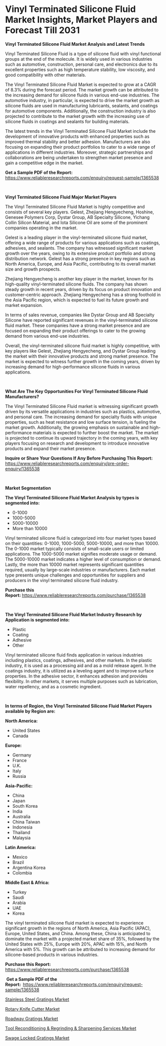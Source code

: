 <p><h1>Vinyl Terminated Silicone Fluid Market Insights, Market Players and Forecast Till 2031</h1></p><p><strong>Vinyl Terminated Silicone Fluid Market Analysis and Latest Trends</strong></p>
<p><p>Vinyl Terminated Silicone Fluid is a type of silicone fluid with vinyl functional groups at the end of the molecule. It is widely used in various industries such as automotive, construction, personal care, and electronics due to its excellent properties such as high temperature stability, low viscosity, and good compatibility with other materials.</p><p>The Vinyl Terminated Silicone Fluid Market is expected to grow at a CAGR of 8.3% during the forecast period. The market growth can be attributed to the increasing demand for silicone fluids in various end-use industries. The automotive industry, in particular, is expected to drive the market growth as silicone fluids are used in manufacturing lubricants, sealants, and coatings for automotive components. Additionally, the construction industry is also projected to contribute to the market growth with the increasing use of silicone fluids in coatings and sealants for building materials.</p><p>The latest trends in the Vinyl Terminated Silicone Fluid Market include the development of innovative products with enhanced properties such as improved thermal stability and better adhesion. Manufacturers are also focusing on expanding their product portfolios to cater to a wide range of applications in different industries. Moreover, strategic partnerships and collaborations are being undertaken to strengthen market presence and gain a competitive edge in the market.</p></p>
<p><strong>Get a Sample PDF of the Report:&nbsp;</strong> <a href="https://www.reliableresearchreports.com/enquiry/request-sample/1365538">https://www.reliableresearchreports.com/enquiry/request-sample/1365538</a></p>
<p>&nbsp;</p>
<p><strong>Vinyl Terminated Silicone Fluid Major Market Players</strong></p>
<p><p>The Vinyl Terminated Silicone Fluid Market is highly competitive and consists of several key players. Gelest, Zhejiang Hengyecheng, Hoshine, Genesee Polymers Corp, Dystar Group, AB Specialty Silicone, Yichang Collin Silicon Material, and Iota Silicone Oil are some of the prominent companies operating in the market.</p><p>Gelest is a leading player in the vinyl-terminated silicone fluid market, offering a wide range of products for various applications such as coatings, adhesives, and sealants. The company has witnessed significant market growth over the years, owing to its extensive product portfolio and strong distribution network. Gelest has a strong presence in key regions such as North America, Europe, and Asia Pacific, contributing to its overall market size and growth prospects.</p><p>Zhejiang Hengyecheng is another key player in the market, known for its high-quality vinyl-terminated silicone fluids. The company has shown steady growth in recent years, driven by its focus on product innovation and customer-centric approach. Zhejiang Hengyecheng has a strong foothold in the Asia Pacific region, which is expected to fuel its future growth and market expansion.</p><p>In terms of sales revenue, companies like Dystar Group and AB Specialty Silicone have reported significant revenues in the vinyl-terminated silicone fluid market. These companies have a strong market presence and are focused on expanding their product offerings to cater to the growing demand from various end-use industries.</p><p>Overall, the vinyl-terminated silicone fluid market is highly competitive, with key players like Gelest, Zhejiang Hengyecheng, and Dystar Group leading the market with their innovative products and strong market presence. The market is expected to witness further growth in the coming years, driven by increasing demand for high-performance silicone fluids in various applications.</p></p>
<p>&nbsp;</p>
<p><strong>What Are The Key Opportunities For Vinyl Terminated Silicone Fluid Manufacturers?</strong></p>
<p><p>The Vinyl Terminated Silicone Fluid market is witnessing significant growth driven by its versatile applications in industries such as plastics, automotive, and personal care. The increasing demand for specialty fluids with unique properties, such as heat resistance and low surface tension, is fueling the market growth. Additionally, the growing emphasis on sustainable and high-performance materials is expected to further boost the market. The market is projected to continue its upward trajectory in the coming years, with key players focusing on research and development to introduce innovative products and expand their market presence.</p></p>
<p><strong>Inquire or Share Your Questions If Any Before Purchasing This Report:</strong> <a href="https://www.reliableresearchreports.com/enquiry/pre-order-enquiry/1365538">https://www.reliableresearchreports.com/enquiry/pre-order-enquiry/1365538</a></p>
<p>&nbsp;</p>
<p><strong>Market Segmentation</strong></p>
<p><strong>The Vinyl Terminated Silicone Fluid Market Analysis by types is segmented into:</strong></p>
<p><ul><li>0-1000</li><li>1000-5000</li><li>5000-10000</li><li>More than 10000</li></ul></p>
<p><p>Vinyl terminated silicone fluid is categorized into four market types based on their quantities: 0-1000, 1000-5000, 5000-10000, and more than 10000. The 0-1000 market typically consists of small-scale users or limited applications. The 1000-5000 market signifies moderate usage or demand. The 5000-10000 market indicates a higher level of consumption or demand. Lastly, the more than 10000 market represents significant quantities required, usually by large-scale industries or manufacturers. Each market type presents unique challenges and opportunities for suppliers and producers in the vinyl terminated silicone fluid industry.</p></p>
<p><strong>Purchase this Report:&nbsp;</strong><a href="https://www.reliableresearchreports.com/purchase/1365538">https://www.reliableresearchreports.com/purchase/1365538</a></p>
<p>&nbsp;</p>
<p><strong>The Vinyl Terminated Silicone Fluid Market Industry Research by Application is segmented into:</strong></p>
<p><ul><li>Plastic</li><li>Coating</li><li>Adhesive</li><li>Other</li></ul></p>
<p><p>Vinyl terminated silicone fluid finds application in various industries including plastics, coatings, adhesives, and other markets. In the plastic industry, it is used as a processing aid and as a mold release agent. In the coatings industry, it is utilized as a leveling agent and to improve surface properties. In the adhesive sector, it enhances adhesion and provides flexibility. In other markets, it serves multiple purposes such as lubrication, water repellency, and as a cosmetic ingredient.</p></p>
<p>&nbsp;</p>
<p><strong>In terms of Region, the Vinyl Terminated Silicone Fluid Market Players available by Region are:</strong></p>
<p>
    <p> <strong> North America: </strong>
        <ul>
            <li>United States</li>
            <li>Canada</li>
        </ul>
        </p> 
    <p> <strong> Europe: </strong>
        <ul>
            <li>Germany</li>
            <li>France</li>
            <li>U.K.</li>
            <li>Italy</li>
            <li>Russia</li>
        </ul>
        </p> 
    <p> <strong> Asia-Pacific: </strong>
        <ul>
            <li>China</li>
            <li>Japan</li>
            <li>South Korea</li>
            <li>India</li>
            <li>Australia</li>
            <li>China Taiwan</li>
            <li>Indonesia</li>
            <li>Thailand</li>
            <li>Malaysia</li>
        </ul>
        </p> 
    <p> <strong> Latin America: </strong>
        <ul>
            <li>Mexico</li>
            <li>Brazil</li>
            <li>Argentina Korea</li>
            <li>Colombia</li>
        </ul>
        </p> 
    <p> <strong> Middle East & Africa: </strong>
        <ul>
            <li>Turkey</li>
            <li>Saudi</li>
            <li>Arabia</li>
            <li>UAE</li>
            <li>Korea</li>
        </ul>
    </p>
    </p>
<p><p>The vinyl terminated silicone fluid market is expected to experience significant growth in the regions of North America, Asia Pacific (APAC), Europe, United States, and China. Among these, China is anticipated to dominate the market with a projected market share of 35%, followed by the United States with 25%, Europe with 20%, APAC with 15%, and North America with 5%. This growth can be attributed to increasing demand for silicone-based products in various industries.</p></p>
<p><strong>Purchase this Report: </strong><a href="https://www.reliableresearchreports.com/purchase/1365538">https://www.reliableresearchreports.com/purchase/1365538</a></p>
<p>&nbsp;<strong>Get a Sample PDF of the Report:&nbsp;&nbsp;</strong><a href="https://www.reliableresearchreports.com/enquiry/request-sample/1365538">https://www.reliableresearchreports.com/enquiry/request-sample/1365538</a></p>
<p><strong></strong></p>
<p><p><a href="https://github.com/sougarounis/Market-Research-Report-List-1/blob/main/stainless-steel-gratings-market.md">Stainless Steel Gratings Market</a></p><p><a href="https://github.com/Sarissaschmalingtr6fz2739/Market-Research-Report-List-1/blob/main/rotary-knife-cutter-market.md">Rotary Knife Cutter Market</a></p><p><a href="https://github.com/WillieWoodard/Market-Research-Report-List-3/blob/main/roadway-gratings-market.md">Roadway Gratings Market</a></p><p><a href="https://issuu.com/reportprime-2/docs/tool-reconditioning-regrinding-sharpening-services">Tool Reconditioning & Regrinding & Sharpening Services Market</a></p><p><a href="https://github.com/marloy8/Market-Research-Report-List-3/blob/main/swage-locked-gratings-market.md">Swage Locked Gratings Market</a></p></p>